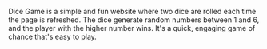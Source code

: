 Dice Game is a simple and fun website where two dice are rolled each time the page is refreshed. The dice generate random numbers between 1 and 6, and the player with the higher number wins. It's a quick, engaging game of chance that's easy to play.
